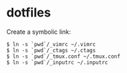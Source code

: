 # dotfiles

Create a symbolic link:

```shell
$ ln -s `pwd`/_vimrc ~/.vimrc
$ ln -s `pwd`/_ctags ~/.ctags
$ ln -s `pwd`/_tmux.conf ~/.tmux.conf
$ ln -s `pwd`/_inputrc ~/.inputrc
```
